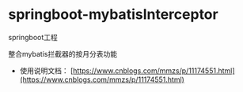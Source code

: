 # springboot-mybatisInterceptor
springboot工程

整合mybatis拦截器的按月分表功能


- 使用说明文档：
[https://www.cnblogs.com/mmzs/p/11174551.html](https://www.cnblogs.com/mmzs/p/11174551.html)
